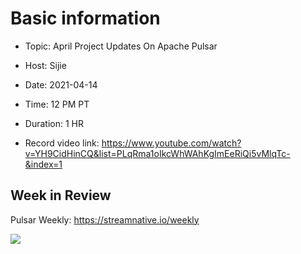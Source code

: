 # Basic information

- Topic: April Project Updates On Apache Pulsar

- Host: Sijie

- Date: 2021-04-14

- Time: 12 PM PT

- Duration: 1 HR

- Record video link: https://www.youtube.com/watch?v=YH9CidHinCQ&list=PLqRma1oIkcWhWAhKgImEeRiQi5vMlqTc-&index=1

## Week in Review

Pulsar Weekly: https://streamnative.io/weekly

![](https://github.com/streamnative/tgip/blob/images/021.jpg)